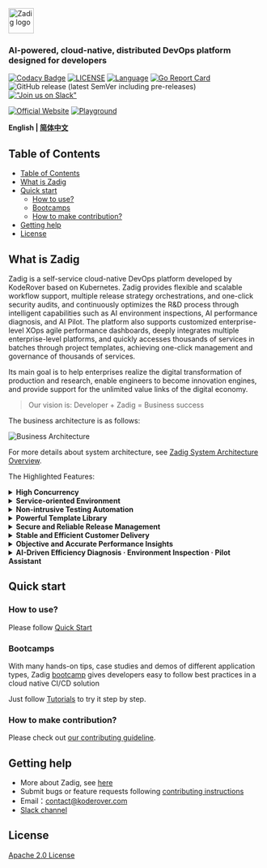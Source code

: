 <p><a href="https://github.com/koderover/zadig-doc" target="_blank" rel="noopener noreferrer"><img height="50" src="https://docs.koderover.com/zadig/img/zadig.png" alt="Zadig logo"></a></p>

<h3 align="left">AI-powered, cloud-native, distributed DevOps platform designed for developers</h3>

<span align="left">

[![Codacy Badge](https://api.codacy.com/project/badge/Grade/2276bb4cce9348ceb8ddeeea5803ed57)](https://app.codacy.com/gh/koderover/zadig?utm_source=github.com&utm_medium=referral&utm_content=koderover/zadig&utm_campaign=Badge_Grade_Settings)
[![LICENSE](https://img.shields.io/github/license/koderover/zadig.svg)](https://github.com/koderover/zadig/blob/main/LICENSE)
[![Language](https://img.shields.io/badge/Language-Go-blue.svg)](https://golang.org/)
⁣[![Go Report Card](https://goreportcard.com/badge/github.com/koderover/zadig)](https://goreportcard.com/report/github.com/koderover/zadig)
![GitHub release (latest SemVer including pre-releases)](https://img.shields.io/github/v/release/koderover/zadig?include_prereleases)
[!["Join us on Slack"](https://img.shields.io/badge/join-us%20on%20slack-gray.svg?longCache=true&logo=slack&colorB=brightgreen)](https://join.slack.com/t/zadig-workspace/shared_invite/zt-qedvct1t-mQUf2eyTRkoVCc_RWKKgxw)

[![Official Website](<https://img.shields.io/badge/-Visit%20the%20Official%20Website%20%E2%86%92-rgb(24,24,24)?style=for-the-badge>)](https://www.koderover.com/?utm_source=github&utm_medium=zadig_readme)
[![Playground](<https://img.shields.io/badge/-Try%20It%20Online%20%E2%86%92-rgb(255,41,104)?style=for-the-badge>)](https://www.koderover.com/trial/?utm_source=github&utm_medium=zadig_readme)


</span>

<div align="left">

**English | [简体中文](./README-zh-CN.md)**

</div>

## Table of Contents

- [Table of Contents](#table-of-contents)
- [What is Zadig](#what-is-zadig)
- [Quick start](#quick-start)
  - [How to use?](#how-to-use)
  - [Bootcamps](#bootcamps)
  - [How to make contribution?](#how-to-make-contribution)
- [Getting help](#getting-help)
- [License](#license)

## What is Zadig

Zadig is a self-service cloud-native DevOps platform developed by KodeRover based on Kubernetes. Zadig provides flexible and scalable workflow support, multiple release strategy orchestrations, and one-click security audits, and continuously optimizes the R&D process through intelligent capabilities such as AI environment inspections, AI performance diagnosis, and AI Pilot. The platform also supports customized enterprise-level XOps agile performance dashboards, deeply integrates multiple enterprise-level platforms, and quickly accesses thousands of services in batches through project templates, achieving one-click management and governance of thousands of services.

Its main goal is to help enterprises realize the digital transformation of production and research, enable engineers to become innovation engines, and provide support for the unlimited value links of the digital economy.


> Our vision is: Developer + Zadig = Business success


The business architecture is as follows:

![Business Architecture](./Zadig-Business-Architecture.jpg)

For more details about system architecture, see [Zadig System Architecture Overview](System-Architecture-Overview.md).

The Highlighted Features:

<details>
  <summary><b>High Concurrency</b></summary>
  Based on cloud-native design, through simple configuration, the system automatically generates workflows to achieve high concurrent execution for continuous delivery relevant tasks such as building, testing and deployment, across multiple services. It significantly improves the efficiency of multi-services deployment in microservice architecture.
  </details>

<details>
  <summary><b>Service-oriented Environment</b></summary>
  With just one set of service configuration, multiple encapsulated environments will be provided automatically within minutes, empowering independent environments for developers, QAs and product managers.

  Minimum to none migration cost of existing environments -- just hosting with one click, the system allows browsing and adjusting all the services at your fingertips.
  </details>

<details>
  <summary><b>Non-intrusive Testing Automation</b></summary>
  Zadig can easily and non-intrusively embed existing testing automation frameworks, and achieve continuous building, testing and deployment via GitHub/GitLab Webhook.

  It also integrates with productivity bots to provide instant quality report, which effectively applies shift-left testing best practices.
  </details>

<details>
  <summary><b>Powerful Template Library</b></summary>
  Shared K8s YAML templates, Helm Chart templates, build templates, etc., across projects to achieve unified configuration management. Based on a set of templates, hundreds of microservices can be created, and with minimal configuration by development engineers, self-service usage is enabled, significantly reducing the burden of operations and maintenance management.
  </details>

<details>
  <summary><b>Secure and Reliable Release Management</b></summary>
  Customized workflows that integrate engineer, process, and internal and external system compliance approvals, supporting flexible orchestration of deployment strategies such as blue-green deployment, canary release, phased gray release, and Istio release. Presenting the state of the production environment from a multi-cluster, multi-project perspective, it achieves transparency and reliability in the release process.
  </details>

<details>
 <summary><b>Stable and Efficient Customer Delivery</b></summary>
  Simplify the implementation process for vendors to customer versions, customer private clouds, public clouds, and offline environments, as well as product license management. The supplier management plane collaborates with the customer console to complete the implementation, update, and maintenance process for customer environments, enhancing the quality of external services provided by the enterprise.
 </details>

<details>
  <summary><b>Objective and Accurate Performance Insights</b></summary>
  Comprehensive understanding of the system's operational status, including data overviews on clusters, projects, environments, workflows, and key process pass rates. It provides objective performance metrics data for various aspects like builds, tests, and deployments at the project level, enabling precise analysis of development efficiency bottlenecks and promoting steady improvement.
  </details>

<details>
  <summary><b>AI-Driven Efficiency Diagnosis · Environment Inspection · Pilot Assistant</b></summary>
  Deeply integrated with AI capabilities, it delivers three core functions: AI Efficiency Analysis, AI Environment Inspection, and Zadig Pilot. By intelligently analyzing data from pipelines, builds, tests and other workflow stages, it precisely identifies efficiency bottlenecks and provides actionable improvement suggestions. The system performs regular comprehensive inspections of Kubernetes environments to detect and warn about potential issues, ensuring environmental stability.

  With enterprise-level round-the-clock technical support for instant response - spanning technical consultation to fault resolution - it serves as an essential AI assistant for development teams.
  </details>


## Quick start

### How to use?

Please follow [Quick Start](https://docs.koderover.com/zadig/quick-start/introduction/)

### Bootcamps

With many hands-on tips, case studies and demos of different application types, Zadig [bootcamp](https://github.com/koderover/zadig-bootcamp) gives developers easy to follow best practices in a cloud native CI/CD solution

Just follow [Tutorials](https://koderover.com/tutorials) to try it step by step.

### How to make contribution?

Please check out [our contributing guideline](CONTRIBUTING.md).

## Getting help

- More about Zadig, see [here](https://docs.koderover.com?type=zadig)
- Submit bugs or feature requests following [contributing instructions](CONTRIBUTING.md#contribution-option-1---reporting-an-issue)
- Email：contact@koderover.com
- [Slack channel](https://join.slack.com/t/zadig-workspace/shared_invite/zt-qedvct1t-mQUf2eyTRkoVCc_RWKKgxw)


## License

[Apache 2.0 License](./LICENSE)
